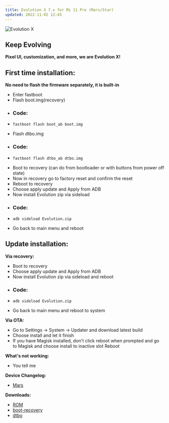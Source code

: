```yaml
---
title: Evolution X 7.x for Mi 11 Pro (Mars/Star)
updated: 2022-11-02 12:43
---
```


![Evolution X](https://i.imgur.com/IvlZLyc.png)

## Keep Evolving
**Pixel UI, customization, and more, we are Evolution X!**


## First time installation:

**No need to flash the firmware separately, it is built-in**

 * Enter fastboot
 * Flash boot.img(recovery)
 * ### Code:
 * ```
   fastboot flash boot_ab boot.img
   ```
 * Flash dtbo.img
 * ### Code:
 * ```
   fastboot flash dtbo_ab dtbo.img
   ```
 * Boot to recovery (can do from bootloader or with buttons from power off state)
 * Now in recovery go to factory reset and confirm the reset
 * Reboot to recovery
 * Choose apply update and Apply from ADB
 * Now install Evolution zip via sideload
 * ### Code:
 * ```
   adb sideload Evolution.zip
   ```
 * Go back to main menu and reboot

## Update installation:

**Via recovery:**
 * Boot to recovery
 * Choose apply update and Apply from ADB
 * Now install Evolution zip via sideload and reboot 
 * ### Code:
 * ```
   adb sideload Evolution.zip
   ```
 * Go back to main menu and reboot to system


**Via OTA:**
 * Go to Settings -> System -> Updater and download latest build
 * Choose install and let it finish
 * If you have Magisk installed, don't click reboot when prompted and go to Magisk and choose install to inactive slot Reboot

**What's not working:**
 * You tell me

**Device Changelog:**
 * [Mars](https://raw.githubusercontent.com/Evolution-X-Devices/official_devices/master/changelogs/mars/evolution_mars-ota-td1a.221105.001-11261034-unsigned.zip.txt)

 **Downloads:**
 * [ROM](https://evolution-x.org/device/mars)
 * [boot-recovery](https://sourceforge.net/projects/evolution-x/files/mars/recovery/boot.img/download)
 * [dtbo](https://sourceforge.net/projects/evolution-x/files/mars/kit/dtbo.img/download)